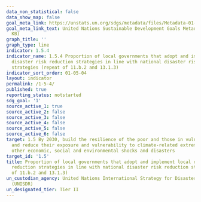 ```yaml
---
data_non_statistical: false
data_show_map: false
goal_meta_link: https://unstats.un.org/sdgs/metadata/files/Metadata-01-05-04.pdf
goal_meta_link_text: United Nations Sustainable Development Goals Metadata (PDF 217
  KB)
graph_title: ''
graph_type: line
indicator: 1.5.4
indicator_name: 1.5.4 Proportion of local governments that adopt and implement local
  disaster risk reduction strategies in line with national disaster risk reduction
  strategies (repeat of 11.b.2 and 13.1.3)
indicator_sort_order: 01-05-04
layout: indicator
permalink: /1-5-4/
published: true
reporting_status: notstarted
sdg_goal: '1'
source_active_1: true
source_active_2: false
source_active_3: false
source_active_4: false
source_active_5: false
source_active_6: false
target: 1.5 By 2030, build the resilience of the poor and those in vulnerable situations
  and reduce their exposure and vulnerability to climate-related extreme events and
  other economic, social and environmental shocks and disasters
target_id: '1.5'
title: Proportion of local governments that adopt and implement local disaster risk
  reduction strategies in line with national disaster risk reduction strategies (repeat
  of 11.b.2 and 13.1.3)
un_custodian_agency: United Nations International Strategy for Disaster Reduction
  (UNISDR)
un_designated_tier: Tier II
---
```

